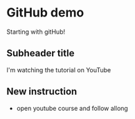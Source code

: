 # GitHub demo

Starting with gitHub!

## Subheader title

I'm watching the tutorial on YouTube

## New instruction

- open youtube course and follow allong
